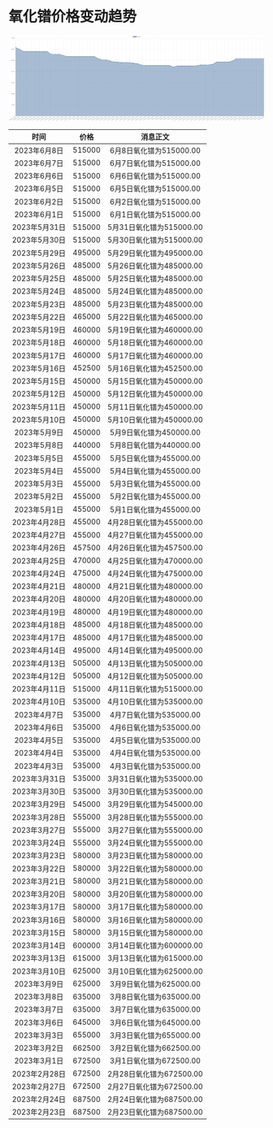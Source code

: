 # 氧化镨价格变动趋势 



![praseodymiumOxide-氧化镨](../../img/praseodymiumOxide.png)



| 时间 | 价格 | 消息正文 |
|:--:|:--:|:--:|
|2023年6月8日|515000|6月8日氧化镨为515000.00|
|2023年6月7日|515000|6月7日氧化镨为515000.00|
|2023年6月6日|515000|6月6日氧化镨为515000.00|
|2023年6月5日|515000|6月5日氧化镨为515000.00|
|2023年6月2日|515000|6月2日氧化镨为515000.00|
|2023年6月1日|515000|6月1日氧化镨为515000.00|
|2023年5月31日|515000|5月31日氧化镨为515000.00|
|2023年5月30日|515000|5月30日氧化镨为515000.00|
|2023年5月29日|495000|5月29日氧化镨为495000.00|
|2023年5月26日|485000|5月26日氧化镨为485000.00|
|2023年5月25日|485000|5月25日氧化镨为485000.00|
|2023年5月24日|485000|5月24日氧化镨为485000.00|
|2023年5月23日|485000|5月23日氧化镨为485000.00|
|2023年5月22日|465000|5月22日氧化镨为465000.00|
|2023年5月19日|460000|5月19日氧化镨为460000.00|
|2023年5月18日|460000|5月18日氧化镨为460000.00|
|2023年5月17日|460000|5月17日氧化镨为460000.00|
|2023年5月16日|452500|5月16日氧化镨为452500.00|
|2023年5月15日|450000|5月15日氧化镨为450000.00|
|2023年5月12日|450000|5月12日氧化镨为450000.00|
|2023年5月11日|450000|5月11日氧化镨为450000.00|
|2023年5月10日|450000|5月10日氧化镨为450000.00|
|2023年5月9日|450000|5月9日氧化镨为450000.00|
|2023年5月8日|440000|5月8日氧化镨为440000.00|
|2023年5月5日|455000|5月5日氧化镨为455000.00|
|2023年5月4日|455000|5月4日氧化镨为455000.00|
|2023年5月3日|455000|5月3日氧化镨为455000.00|
|2023年5月2日|455000|5月2日氧化镨为455000.00|
|2023年5月1日|455000|5月1日氧化镨为455000.00|
|2023年4月28日|455000|4月28日氧化镨为455000.00|
|2023年4月27日|455000|4月27日氧化镨为455000.00|
|2023年4月26日|457500|4月26日氧化镨为457500.00|
|2023年4月25日|470000|4月25日氧化镨为470000.00|
|2023年4月24日|475000|4月24日氧化镨为475000.00|
|2023年4月21日|480000|4月21日氧化镨为480000.00|
|2023年4月20日|480000|4月20日氧化镨为480000.00|
|2023年4月19日|480000|4月19日氧化镨为480000.00|
|2023年4月18日|485000|4月18日氧化镨为485000.00|
|2023年4月17日|485000|4月17日氧化镨为485000.00|
|2023年4月14日|495000|4月14日氧化镨为495000.00|
|2023年4月13日|505000|4月13日氧化镨为505000.00|
|2023年4月12日|505000|4月12日氧化镨为505000.00|
|2023年4月11日|515000|4月11日氧化镨为515000.00|
|2023年4月10日|535000|4月10日氧化镨为535000.00|
|2023年4月7日|535000|4月7日氧化镨为535000.00|
|2023年4月6日|535000|4月6日氧化镨为535000.00|
|2023年4月5日|535000|4月5日氧化镨为535000.00|
|2023年4月4日|535000|4月4日氧化镨为535000.00|
|2023年4月3日|535000|4月3日氧化镨为535000.00|
|2023年3月31日|535000|3月31日氧化镨为535000.00|
|2023年3月30日|535000|3月30日氧化镨为535000.00|
|2023年3月29日|545000|3月29日氧化镨为545000.00|
|2023年3月28日|555000|3月28日氧化镨为555000.00|
|2023年3月27日|555000|3月27日氧化镨为555000.00|
|2023年3月24日|555000|3月24日氧化镨为555000.00|
|2023年3月23日|580000|3月23日氧化镨为580000.00|
|2023年3月22日|580000|3月22日氧化镨为580000.00|
|2023年3月21日|580000|3月21日氧化镨为580000.00|
|2023年3月20日|580000|3月20日氧化镨为580000.00|
|2023年3月17日|580000|3月17日氧化镨为580000.00|
|2023年3月16日|580000|3月16日氧化镨为580000.00|
|2023年3月15日|580000|3月15日氧化镨为580000.00|
|2023年3月14日|600000|3月14日氧化镨为600000.00|
|2023年3月13日|615000|3月13日氧化镨为615000.00|
|2023年3月10日|625000|3月10日氧化镨为625000.00|
|2023年3月9日|625000|3月9日氧化镨为625000.00|
|2023年3月8日|635000|3月8日氧化镨为635000.00|
|2023年3月7日|635000|3月7日氧化镨为635000.00|
|2023年3月6日|645000|3月6日氧化镨为645000.00|
|2023年3月3日|655000|3月3日氧化镨为655000.00|
|2023年3月2日|662500|3月2日氧化镨为662500.00|
|2023年3月1日|672500|3月1日氧化镨为672500.00|
|2023年2月28日|672500|2月28日氧化镨为672500.00|
|2023年2月27日|672500|2月27日氧化镨为672500.00|
|2023年2月24日|687500|2月24日氧化镨为687500.00|
|2023年2月23日|687500|2月23日氧化镨为687500.00|